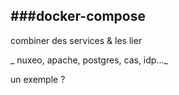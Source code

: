 ###docker-compose
---

 combiner des services & les lier 

_ nuxeo, apache, postgres, cas, idp..._

un exemple ?
<!-- .element class="fragment" style="color:#268bd2;"-->
